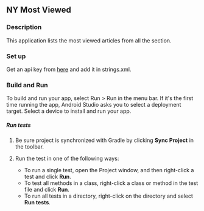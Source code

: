 NY Most Viewed
-

### Description

This application lists the most viewed articles from all the section.

### Set up

Get an api key from [here](https://developer.nytimes.com/signup) and add it in strings.xml.

### Build and Run

To build and run your app, select Run > Run in the menu bar. If it's the first time running the app, Android Studio asks you to select a deployment target. Select a device to install and run your app.

##### Run tests

1. Be sure project is synchronized with Gradle by clicking **Sync Project** in the toolbar.
2. Run the test in one of the following ways:

    * To run a single test, open the Project window, and then right-click a test and click **Run**.
    * To test all methods in a class, right-click a class or method in the test file and click **Run**.
    * To run all tests in a directory, right-click on the directory and select **Run tests**.
